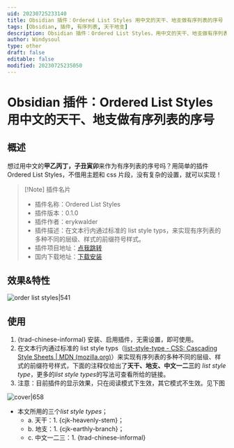 ```yaml
---
uid: 20230725233140
title: Obsidian 插件：Ordered List Styles 用中文的天干、地支做有序列表的序号
tags: [Obsidian, 插件, 有序列表, 天干地支]
description: Obsidian 插件：Ordered List Styles，用中文的天干、地支做有序列表的序号
author: Windysoul
type: other
draft: false
editable: false
modified: 20230725235050
---
```


# Obsidian 插件：Ordered List Styles 用中文的天干、地支做有序列表的序号

## 概述

想过用中文的**甲乙丙丁，子丑寅卯**来作为有序列表的序号吗？用简单的插件 Ordered List Styles，不借用主题和 css 片段，没有复杂的设置，就可以实现！

> [!Note] 插件名片
> - 插件名称：Ordered List Styles
> - 插件版本：0.1.0
> - 插件作者：erykwalder
> - 插件描述：在文本行内通过标准的 list style typs，来实现有序列表的多种不同的层级、样式的前缀符号样式。
> - 插件项目地址：[点我跳转](https://github.com/erykwalder/obsidian-list-style)
> - 国内下载地址：[下载安装](https://pkmer.cn/products/plugin/pluginMarket/?list-style)

## 效果&特性

![order list styles|541](https://cdn.pkmer.cn/images/20230725234246.png!pkmer)

## 使用

1. {trad-chinese-informal} 安装、启用插件，无需设置，即可使用。
2. 在文本行内通过标准的 list style typs（[list-style-type - CSS: Cascading Style Sheets | MDN (mozilla.org)](https://developer.mozilla.org/en-US/docs/Web/CSS/list-style-type)）来实现有序列表的多种不同的层级、样式的前缀符号样式，下面的注释仅给出了**天干、地支、中文一二三**的 *list style type*，更多的*list style types*的写法可查看所给的链接。
3. 注意：目前插件的显示效果，只在阅读模式下生效，其它模式不生效。见下图

![cover|658](https://cdn.pkmer.cn/images/6843f2261ec7a86bf3d34d839ab2c04.png!pkmer)

- 本文所用的三个*list style types*；
	- a. 天干：1. {cjk-heavenly-stem}；
	- b. 地支：1. {cjk-earthly-branch}；
	- c. 中文一二三：1. {trad-chinese-informal}